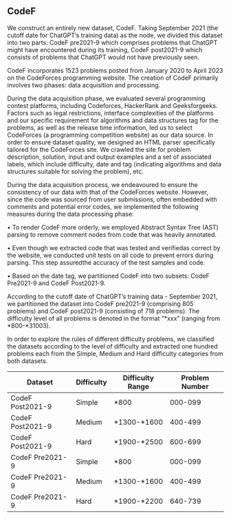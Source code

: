 ## CodeF
We construct an entirely new dataset, CodeF. Taking September 2021 (the cutoff date for ChatGPT’s training data) as the node, we divided this dataset into two parts: CodeF pre2021-9 which comprises problems that ChatGPT might have encountered during its training, CodeF post2021-9 which consists of problems that ChatGPT would not have previously seen.

CodeF incorporates 1523 problems posted from January 2020 to April 2023 on the CodeForces programming website. The creation of CodeF primarily involves two phases: data acquisition and processing. 

During the data acquisition phase, we evaluated several programming contest platforms, including Codeforces, HackerRank and Geeksforgeeks. Factors such as legal restrictions, interface complexities of the platforms and our specific requirement for algorithms and data structures tag for the problems, as well as the release time information, led us to select CodeForces (a programming competition website) as our data source. In order to ensure dataset quality, we designed an HTML parser specifically tailored for the CodeForces site. We crawled the site for problem description, solution, input and output examples and a set of associated labels, which include difficulty, date and tag (indicating algorithms and data structures suitable for solving the problem), etc.

During the data acquisition process, we endeavoured to ensure the consistency of our data with that of the CodeForces website. However, since the code was sourced from user submissions, often embedded with comments and potential error codes, we implemented the following measures during the data processing phase: 

• To render CodeF more orderly, we employed Abstract Syntax Tree (AST) parsing to remove comment nodes from code that was heavily annotated. 

• Even though we extracted code that was tested and verifiedas correct by the website, we conducted unit tests on all code to prevent errors during parsing. This step assuredthe accuracy of the test samples and code. 

• Based on the date tag, we partitioned CodeF into two subsets: CodeF Pre2021-9 and CodeF Post2021-9.

According to the cutoff date of ChatGPT’s training data - September 2021, we partitioned the dataset into CodeF pre2021-9 (comprising 805 problems) and CodeF post2021-9 (consisting of 718 problems). The difficulty level of all problems is denoted in the format “*xxx” (ranging from *800-*31003).

In order to explore the rules of different difficulty problems, we classified the datasets according to the level of difficulty and extracted one hundred problems each from the Simple, Medium and Hard difficulty categories from both datasets.

| Dataset    |  Difficulty | Difficulty Range  |  Problem Number |
|------------|----------|-------|------|
|CodeF Post2021-9  | Simple | *800        | 000-099  |
| CodeF Post2021-9 | Medium | *1300-*1600 | 400-499  |
| CodeF Post2021-9 | Hard   | *1900-*2500 | 600-699  |
| CodeF Pre2021-9  | Simple | *800        | 000-099  |
| CodeF Pre2021-9  | Medium | *1300-*1600 | 400-499  |
| CodeF Pre2021-9  | Hard   | *1900-*2200 | 640-739  |

